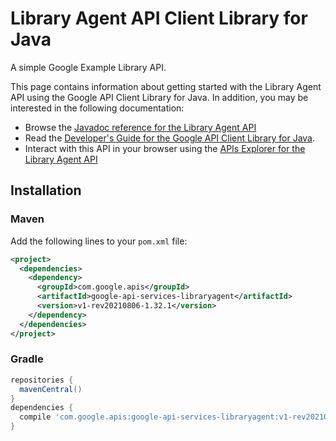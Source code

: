 # Library Agent API Client Library for Java

A simple Google Example Library API.

This page contains information about getting started with the Library Agent API
using the Google API Client Library for Java. In addition, you may be interested
in the following documentation:

* Browse the [Javadoc reference for the Library Agent API][javadoc]
* Read the [Developer's Guide for the Google API Client Library for Java][google-api-client].
* Interact with this API in your browser using the [APIs Explorer for the Library Agent API][api-explorer]

## Installation

### Maven

Add the following lines to your `pom.xml` file:

```xml
<project>
  <dependencies>
    <dependency>
      <groupId>com.google.apis</groupId>
      <artifactId>google-api-services-libraryagent</artifactId>
      <version>v1-rev20210806-1.32.1</version>
    </dependency>
  </dependencies>
</project>
```

### Gradle

```gradle
repositories {
  mavenCentral()
}
dependencies {
  compile 'com.google.apis:google-api-services-libraryagent:v1-rev20210806-1.32.1'
}
```

[javadoc]: https://googleapis.dev/java/google-api-services-libraryagent/latest/index.html
[google-api-client]: https://github.com/googleapis/google-api-java-client/
[api-explorer]: https://developers.google.com/apis-explorer/#p/libraryagent/v1/
